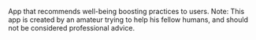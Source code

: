 App that recommends well-being boosting practices to users. Note: This app is created by an amateur trying to help his fellow humans, and should not be considered professional advice.
